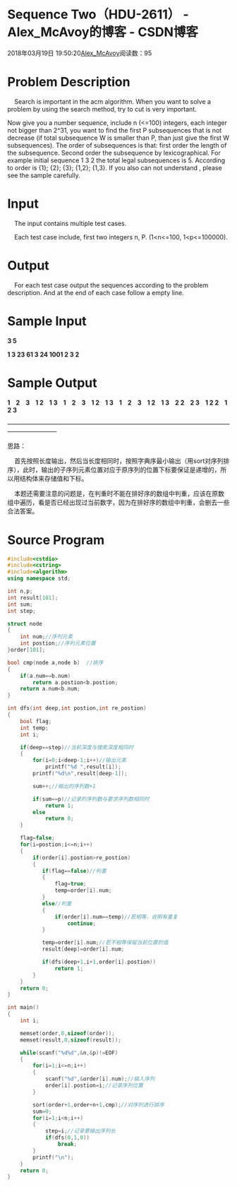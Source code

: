 # Sequence Two（HDU-2611） - Alex_McAvoy的博客 - CSDN博客





2018年03月19日 19:50:20[Alex_McAvoy](https://me.csdn.net/u011815404)阅读数：95








# Problem Description

    Search is important in the acm algorithm. When you want to solve a problem by using the search method, try to cut is very important.

Now give you a number sequence, include n (<=100) integers, each integer not bigger than 2^31, you want to find the first P subsequences that is not decrease (if total subsequence W is smaller than P, than just give the first W subsequences). The order of subsequences is that: first order the length of the subsequence. Second order the subsequence by lexicographical. For example initial sequence 1 3 2 the total legal subsequences is 5. According to order is {1}; {2}; {3}; {1,2}; {1,3}. If you also can not understand , please see the sample carefully. 

# Input

    The input contains multiple test cases.

    Each test case include, first two integers n, P. (1<n<=100, 1<p<=100000). 


# Output

    For each test case output the sequences according to the problem description. And at the end of each case follow a empty line.

# Sample Input

**3 5**

**1 3 23 61 3 24 1001 2 3 2**

# Sample Output

**1    2    3    1 2    1 3    1    2    3    1 2    1 3    1    2    3    1 2    1 3    2 2    2 3    1 2 2    1 2 3**


————————————————————————————————————————————

思路：

    首先按照长度输出，然后当长度相同时，按照字典序最小输出（用sort对序列排序），此时，输出的子序列元素位置对应于原序列的位置下标要保证是递增的，所以用结构体来存储值和下标。

    本题还需要注意的问题是，在判重时不能在排好序的数组中判重，应该在原数组中遍历，看是否已经出现过当前数字，因为在排好序的数组中判重，会删去一些合法答案。

# Source Program

```cpp
#include<cstdio>
#include<cstring>
#include<algorithm>
using namespace std;

int n,p;
int result[101];
int sum;
int step;

struct node
{
    int num;//序列元素
    int postion;//序列元素位置
}order[101];

bool cmp(node a,node b)  //排序
{
    if(a.num==b.num)
        return a.postion<b.postion;
    return a.num<b.num;
}

int dfs(int deep,int postion,int re_postion)
{
    bool flag;
    int temp;
    int i;

    if(deep==step)//当前深度与搜索深度相同时
    {
        for(i=0;i<deep-1;i++)//输出元素
            printf("%d ",result[i]);
        printf("%d\n",result[deep-1]);

        sum++;//输出的序列数+1

        if(sum==p)//记录的序列数与要求序列数相同时
            return 1;
        else
            return 0;
    }

    flag=false;
    for(i=postion;i<=n;i++)
    {
        if(order[i].postion>re_postion)
        {
           if(flag==false)//判重
           {
               flag=true;
               temp=order[i].num;
           }
           else//判重
           {
               if(order[i].num==temp)//若相等，说明有重复
                   continue;
           }

           temp=order[i].num;//若不相等保留当前位置的值
           result[deep]=order[i].num;

           if(dfs(deep+1,i+1,order[i].postion))
               return 1;
        }
    }
    return 0;
}

int main()
{
    int i;

    memset(order,0,sizeof(order));
    memset(result,0,sizeof(result));

    while(scanf("%d%d",&n,&p)!=EOF)
    {
        for(i=1;i<=n;i++)
        {
            scanf("%d",&order[i].num);//输入序列
            order[i].postion=i;//记录序列位置
        }

        sort(order+1,order+n+1,cmp);//对序列进行排序
        sum=0;
        for(i=1;i<n;i++)
        {
            step=i;//记录要输出序列长
            if(dfs(0,1,0))
                break;
        }
        printf("\n");
    }
    return 0;
}
```





